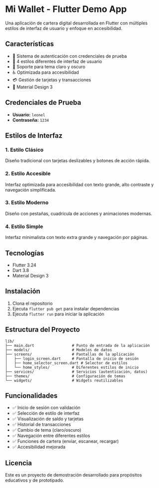 # Mi Wallet - Flutter Demo App

Una aplicación de cartera digital desarrollada en Flutter con múltiples estilos de interfaz de usuario y enfoque en accesibilidad.

## Características

- 🔐 Sistema de autenticación con credenciales de prueba
- 🎨 4 estilos diferentes de interfaz de usuario
- 🌙 Soporte para tema claro y oscuro
- ♿ Optimizada para accesibilidad
- 💳 Gestión de tarjetas y transacciones
- 📱 Material Design 3

## Credenciales de Prueba

- **Usuario:** `leonel`
- **Contraseña:** `1234`

## Estilos de Interfaz

### 1. Estilo Clásico
Diseño tradicional con tarjetas deslizables y botones de acción rápida.

### 2. Estilo Accesible
Interfaz optimizada para accesibilidad con texto grande, alto contraste y navegación simplificada.

### 3. Estilo Moderno
Diseño con pestañas, cuadrícula de acciones y animaciones modernas.

### 4. Estilo Simple
Interfaz minimalista con texto extra grande y navegación por páginas.

## Tecnologías

- Flutter 3.24
- Dart 3.8
- Material Design 3

## Instalación

1. Clona el repositorio
2. Ejecuta `flutter pub get` para instalar dependencias
3. Ejecuta `flutter run` para iniciar la aplicación

## Estructura del Proyecto

```
lib/
├── main.dart                 # Punto de entrada de la aplicación
├── models/                   # Modelos de datos
├── screens/                  # Pantallas de la aplicación
│   ├── login_screen.dart     # Pantalla de inicio de sesión
│   ├── home_selector_screen.dart # Selector de estilos
│   └── home_styles/          # Diferentes estilos de inicio
├── services/                 # Servicios (autenticación, datos)
├── themes/                   # Configuración de temas
└── widgets/                  # Widgets reutilizables
```

## Funcionalidades

- ✅ Inicio de sesión con validación
- ✅ Selección de estilo de interfaz
- ✅ Visualización de saldo y tarjetas
- ✅ Historial de transacciones
- ✅ Cambio de tema (claro/oscuro)
- ✅ Navegación entre diferentes estilos
- ✅ Funciones de cartera (enviar, escanear, recargar)
- ✅ Accesibilidad mejorada

## Licencia

Este es un proyecto de demostración desarrollado para propósitos educativos y de prototipado.